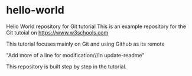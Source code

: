 # hello-world
Hello World repository for Git tutorial
This is an example repository for the Git tutoial on https://www.w3schools.com

This tutorial focuses mainly on Git and using Github as its remote

"Add more of a line for modification///in update-readme"

This repository is built step by step in the tutorial.
